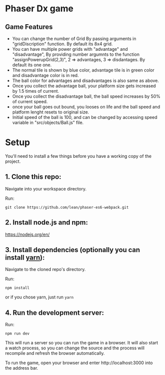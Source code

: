# Phaser Dx game

## Game Features

- You can change the number of Grid By passing arguments in "gridDiscription" function. By default its 8x4 grid.
- You can have multiple power grids with "advantage" and "disadvantage", By providing number argumnts to the function "assignPowerupGrid(2,3)", 2 => advantages, 3 => disdantages. By default its one one.
- The normal tile is shown by blue color, advantage tile is in green color and disadvantage color is in red.
- The ball color for advantages and disadvantages is also same as above.
- Once you collect the advantage ball, your platform size gets increased by 1.5 times of current.
- Once you collect the disadvantage ball, the ball speed increases by 50% of current speed.
- once your ball goes out bound, you looses on life and the ball speed and platform lenght resets to original size.
- Initial speed of the ball is 100, and can be changed by accessing speed variable in "src/objects/Ball.js" file.

# Setup

You'll need to install a few things before you have a working copy of the project.

## 1. Clone this repo:

Navigate into your workspace directory.

Run:

`git clone https://github.com/lean/phaser-es6-webpack.git`

## 2. Install node.js and npm:

https://nodejs.org/en/

## 3. Install dependencies (optionally you can install [yarn](https://yarnpkg.com/)):

Navigate to the cloned repo's directory.

Run:

`npm install`

or if you chose yarn, just run `yarn`

## 4. Run the development server:

Run:

`npm run dev`

This will run a server so you can run the game in a browser. It will also start a watch process, so you can change the source and the process will recompile and refresh the browser automatically.

To run the game, open your browser and enter http://localhost:3000 into the address bar.
